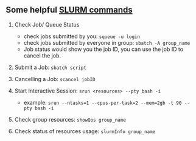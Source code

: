 ## Some helpful [SLURM commands](https://help.rc.ufl.edu/doc/SLURM_Commands)

1. Check Job/ Queue Status
   * check jobs submitted by you: `squeue -u login`
   * check jobs submitted by everyone in group: `sbatch -A group_name`
   * Job status would show you the job ID, you can use the job ID to cancel the job.
     
2. Submit a Job: `sbatch script`

3. Cancelling a Job: `scancel jobID`

4. Start Interactive Session: `srun <resources> --pty bash -i`
    * example: `srun --ntasks=1 --cpus-per-task=2 --mem=2gb -t 90 --pty bash -i`

5. Check group resources: `showQos group_name`
  
6. Check status of resources usage: `slurmInfo group_name`
